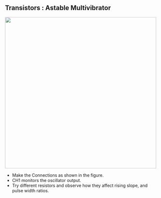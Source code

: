 Transistors : Astable Multivibrator
---

<img src="https://fossasia.github.io/pslab-experiments/images/schematics/astable-trans.svg" width=500 height=500>

* Make the Connections as shown in the figure.
* CH1 monitors the oscillator output.
* Try different resistors and observe how they affect rising slope, and pulse width ratios.
